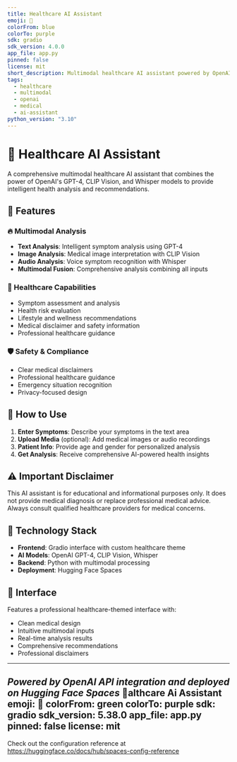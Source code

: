 ```yaml
---
title: Healthcare AI Assistant
emoji: 🏥
colorFrom: blue
colorTo: purple
sdk: gradio
sdk_version: 4.0.0
app_file: app.py
pinned: false
license: mit
short_description: Multimodal healthcare AI assistant powered by OpenAI
tags:
  - healthcare
  - multimodal
  - openai
  - medical
  - ai-assistant
python_version: "3.10"
---
```


# 🏥 Healthcare AI Assistant

A comprehensive multimodal healthcare AI assistant that combines the power of OpenAI's GPT-4, CLIP Vision, and Whisper models to provide intelligent health analysis and recommendations.

## 🌟 Features

### 🔥 Multimodal Analysis
- **Text Analysis**: Intelligent symptom analysis using GPT-4
- **Image Analysis**: Medical image interpretation with CLIP Vision
- **Audio Analysis**: Voice symptom recognition with Whisper
- **Multimodal Fusion**: Comprehensive analysis combining all inputs

### 🎯 Healthcare Capabilities
- Symptom assessment and analysis
- Health risk evaluation
- Lifestyle and wellness recommendations
- Medical disclaimer and safety information
- Professional healthcare guidance

### 🛡️ Safety & Compliance
- Clear medical disclaimers
- Professional healthcare guidance
- Emergency situation recognition
- Privacy-focused design

## 🚀 How to Use

1. **Enter Symptoms**: Describe your symptoms in the text area
2. **Upload Media** (optional): Add medical images or audio recordings
3. **Patient Info**: Provide age and gender for personalized analysis
4. **Get Analysis**: Receive comprehensive AI-powered health insights

## ⚠️ Important Disclaimer

This AI assistant is for educational and informational purposes only. It does not provide medical diagnosis or replace professional medical advice. Always consult qualified healthcare providers for medical concerns.

## 🔧 Technology Stack

- **Frontend**: Gradio interface with custom healthcare theme
- **AI Models**: OpenAI GPT-4, CLIP Vision, Whisper
- **Backend**: Python with multimodal processing
- **Deployment**: Hugging Face Spaces

## 🎨 Interface

Features a professional healthcare-themed interface with:
- Clean medical design
- Intuitive multimodal inputs
- Real-time analysis results
- Comprehensive recommendations
- Professional disclaimers

---

*Powered by OpenAI API integration and deployed on Hugging Face Spaces* 🚀althcare Ai Assistant
emoji: 🦀
colorFrom: green
colorTo: purple
sdk: gradio
sdk_version: 5.38.0
app_file: app.py
pinned: false
license: mit
---

Check out the configuration reference at https://huggingface.co/docs/hub/spaces-config-reference
